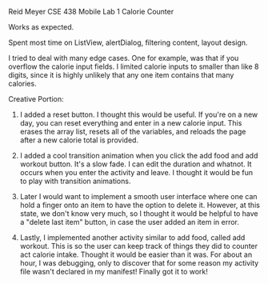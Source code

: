 Reid Meyer
CSE 438 Mobile Lab 1
Calorie Counter

Works as expected.

Spent most time on ListView, alertDialog, filtering content, layout design.

I tried to deal with many edge cases. One for example, was that if you overflow the calorie input fields. I limited calorie inputs to smaller than like 8 digits, since it is highly unlikely that any one item contains that many calories. 

Creative Portion:


1. I added a reset button. I thought this would be useful. If you're on a new day, you can reset everything and enter in a new calorie input. This erases the array list, resets all of the variables, and reloads the page after a new calorie total is provided. 

2. I added a cool transition animation when you click the add food and add workout button. It's a slow fade. I can edit the duration and whatnot. It occurs when you enter the activity and leave. I thought it would be fun to play with transition animations. 

3. Later I would want to implement a smooth user interface where one can hold a finger onto an item to have the option to delete it. However, at this state, we don't know very much, so I thought it would be helpful to have a "delete last item" button, in case the user added an item in error. 

4. Lastly, I implemented another activity similar to add food, called add workout. This is so the user can keep track of things they did to counter act calorie intake. Thought it would be easier than it was. For about an hour, I was debugging, only to discover that for some reason my activity file wasn't declared in my manifest! Finally got it to work!

